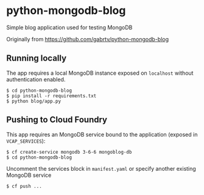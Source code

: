 python-mongodb-blog
===================

Simple blog application used for testing MongoDB

Originally from https://github.com/gabrtv/python-mongodb-blog

Running locally
---------------

The app requires a local MongoDB instance exposed on `localhost` without
authentication enabled.

    $ cd python-mongodb-blog 
    $ pip install -r requirements.txt
    $ python blog/app.py

Pushing to Cloud Foundry
------------------------

This app requires an MongoDB service bound to the application (exposed in `VCAP_SERVICES`):

    $ cf create-service mongodb 3-6-6 mongoblog-db
    $ cd python-mongodb-blog 

Uncomment the services block in `manifest.yaml` or specify another existing MongoDB service

    $ cf push ...

